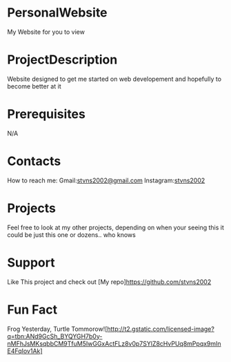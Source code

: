 # PersonalWebsite
My Website for you to view

# ProjectDescription
Website designed to get me started on web developement and hopefully to become better at it

# Prerequisites
N/A

# Contacts
How to reach me:
Gmail:stvns2002@gmail.com
Instagram:[stvns2002](https://www.instagram.com/stvns2002/) 

# Projects
Feel free to look at my other projects, depending on when your seeing this it could be just this one or dozens.. who knows

# Support
Like This project and check out [My repo]https://github.com/stvns2002

# Fun Fact
Frog Yesterday, Turtle Tommorow![http://t2.gstatic.com/licensed-image?q=tbn:ANd9GcSh_BYQYGH7b0y-nMFhJsMKsqbbCM9TfuM5IwGGxActFLz8v0p7SYlZ8cHvPUq8mPpqx9mInE4FqIov1Ak]

